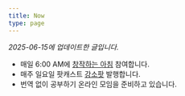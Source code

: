 ```yaml
---
title: Now
type: page
---
```


<style>
    time {
        display: none;
    }
    footer {
        display: none;
    }
</style>    

*2025-06-15에 업데이트한 글입니다.*

- 매일 6:00 AM에 [창작하는 아침][1] 참여합니다.
- 매주 일요일 팟캐스트 [강소팟][2] 발행합니다.
- 번역 없이 공부하기 온라인 모임을 준비하고 있습니다. 

[1]:	https://jagunbae.com/creators-morning-23/
[2]:	https://podcast.jagunbae.com